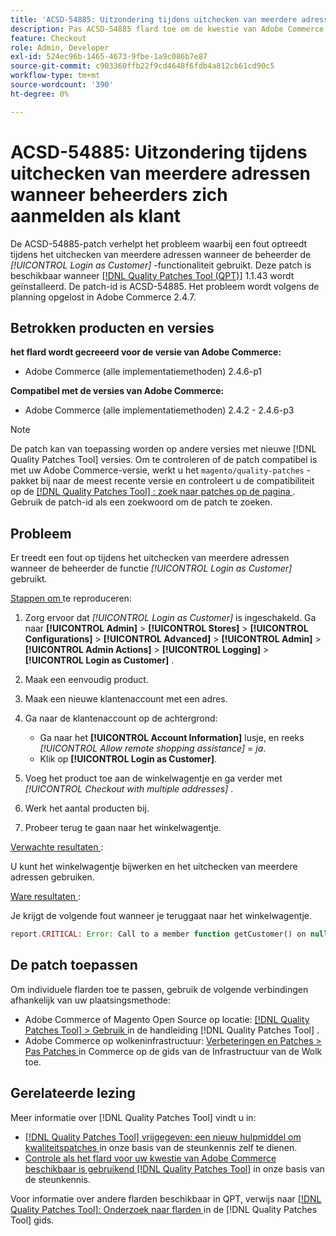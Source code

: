 ```yaml
---
title: 'ACSD-54885: Uitzondering tijdens uitchecken van meerdere adressen wanneer beheerders zich aanmelden als klant'
description: Pas ACSD-54885 flard toe om de kwestie van Adobe Commerce te bevestigen waar een fout tijdens veelvoudige adrescontrole voorkomt wanneer admin de functionaliteit * [!UICONTROL Login as Customer]* gebruikt.
feature: Checkout
role: Admin, Developer
exl-id: 524ec96b-1465-4673-9fbe-1a9c086b7e87
source-git-commit: c903360ffb22f9cd4648f6fdb4a812cb61cd90c5
workflow-type: tm+mt
source-wordcount: '390'
ht-degree: 0%

---
```


# ACSD-54885: Uitzondering tijdens uitchecken van meerdere adressen wanneer beheerders zich aanmelden als klant

De ACSD-54885-patch verhelpt het probleem waarbij een fout optreedt tijdens het uitchecken van meerdere adressen wanneer de beheerder de *[!UICONTROL Login as Customer]* -functionaliteit gebruikt. Deze patch is beschikbaar wanneer [[!DNL Quality Patches Tool (QPT)]](/help/announcements/adobe-commerce-announcements/magento-quality-patches-released-new-tool-to-self-serve-quality-patches.md) 1.1.43 wordt geïnstalleerd. De patch-id is ACSD-54885. Het probleem wordt volgens de planning opgelost in Adobe Commerce 2.4.7.

## Betrokken producten en versies

**het flard wordt gecreeerd voor de versie van Adobe Commerce:**

* Adobe Commerce (alle implementatiemethoden) 2.4.6-p1

**Compatibel met de versies van Adobe Commerce:**

* Adobe Commerce (alle implementatiemethoden) 2.4.2 - 2.4.6-p3

>[!NOTE]
>
>De patch kan van toepassing worden op andere versies met nieuwe [!DNL Quality Patches Tool] versies. Om te controleren of de patch compatibel is met uw Adobe Commerce-versie, werkt u het `magento/quality-patches` -pakket bij naar de meest recente versie en controleert u de compatibiliteit op de [[!DNL Quality Patches Tool] : zoek naar patches op de pagina ](https://experienceleague.adobe.com/tools/commerce-quality-patches/index.html?lang=nl-NL) . Gebruik de patch-id als een zoekwoord om de patch te zoeken.

## Probleem

Er treedt een fout op tijdens het uitchecken van meerdere adressen wanneer de beheerder de functie *[!UICONTROL Login as Customer]* gebruikt.

<u> Stappen om </u> te reproduceren:

1. Zorg ervoor dat *[!UICONTROL Login as Customer]* is ingeschakeld. Ga naar **[!UICONTROL Admin]** > **[!UICONTROL Stores]** > **[!UICONTROL Configurations]** > **[!UICONTROL Advanced]** > **[!UICONTROL Admin]** > **[!UICONTROL Admin Actions]** > **[!UICONTROL Logging]** > **[!UICONTROL Login as Customer]** .
1. Maak een eenvoudig product.
1. Maak een nieuwe klantenaccount met een adres.
1. Ga naar de klantenaccount op de achtergrond:

   * Ga naar het **[!UICONTROL Account Information]** lusje, en reeks *[!UICONTROL Allow remote shopping assistance]* = *ja*.
   * Klik op **[!UICONTROL Login as Customer]**.

1. Voeg het product toe aan de winkelwagentje en ga verder met *[!UICONTROL Checkout with multiple addresses]* .
1. Werk het aantal producten bij.
1. Probeer terug te gaan naar het winkelwagentje.

<u> Verwachte resultaten </u>:

U kunt het winkelwagentje bijwerken en het uitchecken van meerdere adressen gebruiken.

<u> Ware resultaten </u>:

Je krijgt de volgende fout wanneer je teruggaat naar het winkelwagentje.

```PHP
report.CRITICAL: Error: Call to a member function getCustomer() on null in magento2ee/app/code/Magento/LoginAsCustomerLogging/Observer/LogUpdateQtyObserver.php:88
```

## De patch toepassen

Om individuele flarden toe te passen, gebruik de volgende verbindingen afhankelijk van uw plaatsingsmethode:

* Adobe Commerce of Magento Open Source op locatie: [[!DNL Quality Patches Tool]  > Gebruik ](https://experienceleague.adobe.com/docs/commerce-operations/tools/quality-patches-tool/usage.html?lang=nl-NL) in de handleiding [!DNL Quality Patches Tool] .
* Adobe Commerce op wolkeninfrastructuur: [ Verbeteringen en Patches > Pas Patches ](https://experienceleague.adobe.com/docs/commerce-cloud-service/user-guide/develop/upgrade/apply-patches.html?lang=nl-NL) in Commerce op de gids van de Infrastructuur van de Wolk toe.

## Gerelateerde lezing

Meer informatie over [!DNL Quality Patches Tool] vindt u in:

* [[!DNL Quality Patches Tool]  vrijgegeven: een nieuw hulpmiddel om kwaliteitspatches ](/help/announcements/adobe-commerce-announcements/magento-quality-patches-released-new-tool-to-self-serve-quality-patches.md) in onze basis van de steunkennis zelf te dienen.
* [ Controle als het flard voor uw kwestie van Adobe Commerce beschikbaar is gebruikend  [!DNL Quality Patches Tool]](/help/support-tools/patches-available-in-qpt-tool/check-patch-for-magento-issue-with-magento-quality-patches.md) in onze basis van de steunkennis.

Voor informatie over andere flarden beschikbaar in QPT, verwijs naar [[!DNL Quality Patches Tool]: Onderzoek naar flarden ](https://experienceleague.adobe.com/tools/commerce-quality-patches/index.html?lang=nl-NL) in de [!DNL Quality Patches Tool] gids.
